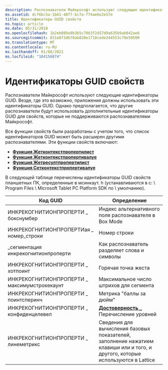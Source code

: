 ```yaml
---
description: Распознаватели Майкрософт используют следующие идентификаторы GUID.
ms.assetid: dcf6bc5a-1b61-48f7-bc7a-f74ae6e2e57e
title: Идентификаторы GUID свойств
ms.topic: article
ms.date: 05/31/2018
ms.openlocfilehash: 1b2eb089a9b3b5c7863f2d57d9a635b9ab042ae6
ms.sourcegitcommit: 831e8f3db78ab820e1710cede244553c70e50500
ms.translationtype: MT
ms.contentlocale: ru-RU
ms.lasthandoff: 01/08/2021
ms.locfileid: "104156874"
---
```

# <a name="property-guids"></a>Идентификаторы GUID свойств

Распознаватели Майкрософт используют следующие идентификаторы GUID. Везде, где это возможно, приложения должны использовать эти идентификаторы GUID. Однако предполагается, что другие распознаватели будут использовать дополнительные идентификаторы GUID для свойств, которые не поддерживаются распознавателями Майкрософт.

Все функции свойств были разработаны с учетом того, что список идентификаторов GUID может быть расширен другими распознавателями. Эти функции свойств включают:

-   [**Функция Жетконтекстпропертилист**](/windows/desktop/api/recapis/nf-recapis-getcontextpropertylist)
-   [**Функция Жетконтекстпропертивалуе**](/windows/desktop/api/recapis/nf-recapis-getcontextpropertyvalue)
-   [**Функция Жетресултпропертилист**](/windows/desktop/api/recapis/nf-recapis-getresultpropertylist)
-   [**Функция Сетконтекстпропертивалуе**](/windows/desktop/api/recapis/nf-recapis-setcontextpropertyvalue)

В следующей таблице перечислены идентификаторы GUID свойств планшетных ПК, определенные в мсинкаут. h (устанавливаются в c: \\ Program Files \\ Microsoft Tablet PC Platform SDK по \\ умолчанию).



| Код GUID                                                  | Определение                                                                                   |
|-------------------------------------------------------|----------------------------------------------------------------------------------------------|
| ИНКРЕКОГНИТИОНПРОПЕРТИ \_ бокснумбер<br/>          | Индекс альтернативного поля распознавателя в Box Mode<br/>                                    |
| ИНКРЕКОГНИТИОНПРОПЕРТИая \_ номер_строки<br/>         | Номер строки<br/>                                                                   |
| \_сегментация инкрекогнитионпроперти<br/>       | Как распознаватель разделяет слова и символы<br/>                                  |
| ИНКРЕКОГНИТИОНПРОПЕРТИ \_ хотпоинт<br/>           | Горячая точка жеста<br/>                                                             |
| ИНКРЕКОГНИТИОНПРОПЕРТИ \_ максимумстрокекаунт<br/> | Максимальное число штрихов для сегмента<br/>                                           |
| ИНКРЕКОГНИТИОНПРОПЕРТИ \_ поинтсперинч<br/>      | Метрика "баллы за дюйм"<br/>                                                        |
| ИНКРЕКОГНИТИОНПРОПЕРТИ \_ конфиденцелевел<br/>    | [**Достоверность \_**](/windows/win32/api/rectypes/ne-rectypes-confidence_level) Перечисление уровней<br/>                         |
| ИНКРЕКОГНИТИОНПРОПЕРТИ \_ линеметрикс<br/>        | Сведения для вычисления базовых показателей, заполнение нажатием клавиши или и того, и другого, которые используются в Lattice<br/> |



 

 

 




